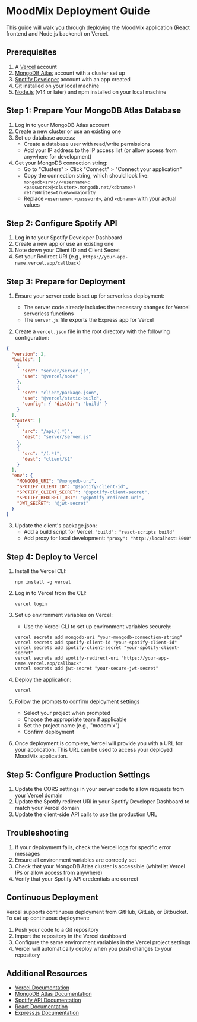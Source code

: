 # MoodMix Deployment Guide

This guide will walk you through deploying the MoodMix application (React frontend and Node.js backend) on Vercel.

## Prerequisites

1. A [Vercel](https://vercel.com) account
2. [MongoDB Atlas](https://www.mongodb.com/cloud/atlas) account with a cluster set up
3. [Spotify Developer](https://developer.spotify.com/dashboard/) account with an app created
4. [Git](https://git-scm.com/) installed on your local machine
5. [Node.js](https://nodejs.org/) (v14 or later) and npm installed on your local machine

## Step 1: Prepare Your MongoDB Atlas Database

1. Log in to your MongoDB Atlas account
2. Create a new cluster or use an existing one
3. Set up database access:
   - Create a database user with read/write permissions
   - Add your IP address to the IP access list (or allow access from anywhere for development)
4. Get your MongoDB connection string:
   - Go to "Clusters" > Click "Connect" > "Connect your application"
   - Copy the connection string, which should look like: `mongodb+srv://<username>:<password>@<cluster>.mongodb.net/<dbname>?retryWrites=true&w=majority`
   - Replace `<username>`, `<password>`, and `<dbname>` with your actual values

## Step 2: Configure Spotify API

1. Log in to your Spotify Developer Dashboard
2. Create a new app or use an existing one
3. Note down your Client ID and Client Secret
4. Set your Redirect URI (e.g., `https://your-app-name.vercel.app/callback`)

## Step 3: Prepare for Deployment

1. Ensure your server code is set up for serverless deployment:
   - The server code already includes the necessary changes for Vercel serverless functions
   - The `server.js` file exports the Express app for Vercel

2. Create a `vercel.json` file in the root directory with the following configuration:

```json
{
  "version": 2,
  "builds": [
    {
      "src": "server/server.js",
      "use": "@vercel/node"
    },
    {
      "src": "client/package.json",
      "use": "@vercel/static-build",
      "config": { "distDir": "build" }
    }
  ],
  "routes": [
    {
      "src": "/api/(.*)",
      "dest": "server/server.js"
    },
    {
      "src": "/(.*)",
      "dest": "client/$1"
    }
  ],
  "env": {
    "MONGODB_URI": "@mongodb-uri",
    "SPOTIFY_CLIENT_ID": "@spotify-client-id",
    "SPOTIFY_CLIENT_SECRET": "@spotify-client-secret",
    "SPOTIFY_REDIRECT_URI": "@spotify-redirect-uri",
    "JWT_SECRET": "@jwt-secret"
  }
}
```

3. Update the client's package.json:
   - Add a build script for Vercel: `"build": "react-scripts build"`
   - Add proxy for local development: `"proxy": "http://localhost:5000"`

## Step 4: Deploy to Vercel

1. Install the Vercel CLI:
   ```
   npm install -g vercel
   ```

2. Log in to Vercel from the CLI:
   ```
   vercel login
   ```

3. Set up environment variables on Vercel:
   - Use the Vercel CLI to set up environment variables securely:
   ```
   vercel secrets add mongodb-uri "your-mongodb-connection-string"
   vercel secrets add spotify-client-id "your-spotify-client-id"
   vercel secrets add spotify-client-secret "your-spotify-client-secret"
   vercel secrets add spotify-redirect-uri "https://your-app-name.vercel.app/callback"
   vercel secrets add jwt-secret "your-secure-jwt-secret"
   ```

4. Deploy the application:
   ```
   vercel
   ```

5. Follow the prompts to confirm deployment settings
   - Select your project when prompted
   - Choose the appropriate team if applicable
   - Set the project name (e.g., "moodmix")
   - Confirm deployment

6. Once deployment is complete, Vercel will provide you with a URL for your application. This URL can be used to access your deployed MoodMix application.

## Step 5: Configure Production Settings

1. Update the CORS settings in your server code to allow requests from your Vercel domain
2. Update the Spotify redirect URI in your Spotify Developer Dashboard to match your Vercel domain
3. Update the client-side API calls to use the production URL

## Troubleshooting

1. If your deployment fails, check the Vercel logs for specific error messages
2. Ensure all environment variables are correctly set
3. Check that your MongoDB Atlas cluster is accessible (whitelist Vercel IPs or allow access from anywhere)
4. Verify that your Spotify API credentials are correct

## Continuous Deployment

Vercel supports continuous deployment from GitHub, GitLab, or Bitbucket. To set up continuous deployment:

1. Push your code to a Git repository
2. Import the repository in the Vercel dashboard
3. Configure the same environment variables in the Vercel project settings
4. Vercel will automatically deploy when you push changes to your repository

## Additional Resources

- [Vercel Documentation](https://vercel.com/docs)
- [MongoDB Atlas Documentation](https://docs.atlas.mongodb.com/)
- [Spotify API Documentation](https://developer.spotify.com/documentation/web-api/)
- [React Documentation](https://reactjs.org/docs/getting-started.html)
- [Express.js Documentation](https://expressjs.com/) 